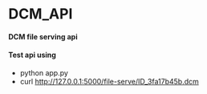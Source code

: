# DCM_API
#### DCM file serving api 
#### Test api using 
* python app.py
* curl http://127.0.0.1:5000/file-serve/ID_3fa17b45b.dcm
